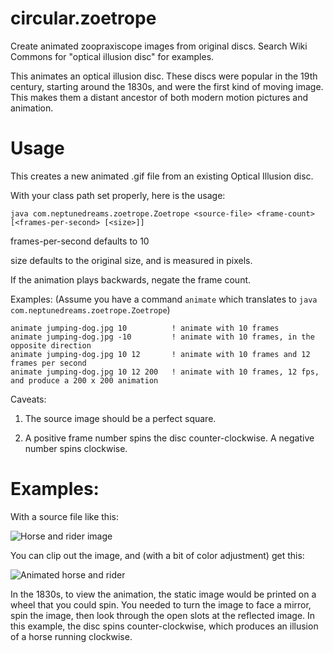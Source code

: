 # circular.zoetrope
Create animated zoopraxiscope images from original discs. Search Wiki Commons for "optical illusion disc" for examples.

This animates an optical illusion disc. These discs were popular in the 19th century, starting around the 1830s, and 
were the first kind of moving image. This makes them a distant ancestor of both modern motion pictures and animation.

# Usage

This creates a new animated .gif file from an existing Optical Illusion disc.

With your class path set properly, here is the usage:

    java com.neptunedreams.zoetrope.Zoetrope <source-file> <frame-count> [<frames-per-second> [<size>]]

frames-per-second defaults to 10

size defaults to the original size, and is measured in pixels.

If the animation plays backwards, negate the frame count.

Examples: (Assume you have a command `animate` which translates to `java com.neptunedreams.zoetrope.Zoetrope`)

    animate jumping-dog.jpg 10          ! animate with 10 frames
    animate jumping-dog.jpg -10         ! animate with 10 frames, in the opposite direction
    animate jumping-dog.jpg 10 12       ! animate with 10 frames and 12 frames per second
    animate jumping-dog.jpg 10 12 200   ! animate with 10 frames, 12 fps, and produce a 200 x 200 animation

Caveats:

1. The source image should be a perfect square.

2. A positive frame number spins the disc counter-clockwise. A negative number spins clockwise. 

# Examples:

With a source file like this:

![Horse and rider image](https://upload.wikimedia.org/wikipedia/commons/thumb/f/fb/Optical_illusion_disc_with_somersaults_and_horseback_riding_LCCN00651161.jpg/598px-Optical_illusion_disc_with_somersaults_and_horseback_riding_LCCN00651161.jpg)

You can clip out the image, and (with a bit of color adjustment) get this:

![Animated horse and rider](https://upload.wikimedia.org/wikipedia/commons/thumb/f/f6/Optical_illusion_disc_with_somersaults_and_horseback_riding-whiteBalance-1000p.gif/480px-Optical_illusion_disc_with_somersaults_and_horseback_riding-whiteBalance-1000p.gif)

In the 1830s, to view the animation, the static image would be printed on a wheel that you could spin. You needed to turn the
image to face a mirror, spin the image, then look through the open slots at the reflected image. In this example, the disc
spins counter-clockwise, which produces an illusion of a horse running clockwise.
